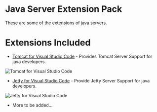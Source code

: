 # Java Server Extension Pack

These are some of the extensions of java servers.

# Extensions Included

- [Tomcat for Visual Studio Code](https://marketplace.visualstudio.com/items?itemName=adashen.vscode-tomcat) - Provides Tomcat Server Support for java developers.

![Tomcat for Visual Studio Code](https://github.com/adashen/vscode-tomcat/blob/develop/resources/Tomcat_Usage.gif)

- [Jetty for Visual Studio Code](https://marketplace.visualstudio.com/items?itemName=summersun.vscode-jetty) - Provide Jetty Server Support for java developers.

![Jetty for Visual Studio Code](https://github.com/SummerSun/vscode-jetty/tree/master/resources/Jetty_Usage.gif)

- More to be added...

